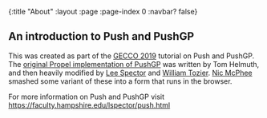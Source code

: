 {:title "About"
 :layout :page
 :page-index 0
 :navbar? false}

## An introduction to Push and PushGP

This was created as part of the
[GECCO 2019](https://gecco-2019.sigevo.org/index.html/HomePage) tutorial on
Push and PushGP. The
[original Propel implementation of PushGP](https://github.com/thelmuth/propel)
was written by Tom Helmuth, and then heavily modified by
[Lee Spector](https://github.com/lspector/propel) and
[William Tozier](https://github.com/vaguery/propel).
[Nic McPhee](https://github.com/NicMcPhee/live-pushgp-demo) smashed some
variant of these into a form that runs in the browser.

For more information on Push and PushGP visit
<https://faculty.hampshire.edu/lspector/push.html>
